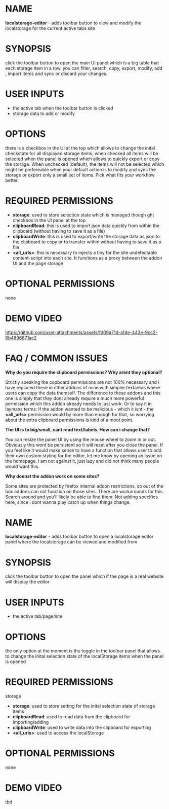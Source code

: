 # NAME

**localstorage-editor** - adds toolbar button to view and modify the localstorage for the current active tabs site

# SYNOPSIS

click the toolbar button to open the main UI panel which is a big table that each storage item in a row.
you can filter, search, copy, export, modify, add , import items and sync or discard your changes. 

# USER INPUTS

- the active tab when the toolbar button is clicked
- storage data to add or modify

# OPTIONS

there is a checkbox in the UI at the top which allows to change the inital checkstate for all displayed storage items, when checked all items will be selected when the panel is opened which allows to quickly export or copy the storage. When unchecked (default), the items will not be selected which might be prefereable when your default action is to modify and sync the storage or export only a small set of items. Pick what fits your workflow better.

# REQUIRED PERMISSIONS

- **storage**: used to store selection state which is managed though ght checkbox in the UI panel at the top 
- **clipboardRead**: this is used to import json data quickly from within the clipboard (without having to save it as a file)
- **clipboardWrite**: this is used to export/write the storage data as json to the clipboard to copy or to transfer within without having to save it as a file
- **<all_urls>**: this is necessary to injects a tiny for the site undetectable content-script into each site. It functions as a proxy between the addon UI and the page storage

# OPTIONAL PERMISSIONS

none

# DEMO VIDEO

https://github.com/user-attachments/assets/fd09a71d-a14e-443e-9cc2-6b4896871ac2


# FAQ / COMMON ISSUES

**Why do you require the clipboard permissions? Why arent they optional?**

Strictly speaking the copboard permissions are not 100% necessary and i have replaced these in other addons of mine with simpler textareas where users can copy the data themself. 
The difference to these addons and this one is simply that they dont already require a much more powerful permission which this addon already needs to just work. 
Or to say it in laymans terms: If the addon wanted to be malicious - which it isnt - the **<all_urls>** permission would by more than enough for that, so worrying about the extra clipboard permissions is kind of a moot point.

**The UI is to big/small, cant read text/labels. How can i change that?**

You can resize the panel UI by using the mouse wheel to zoom in or out. Obviously this wont be persistent so it will reset after you close the panel. 
If you feel like it would make sense to have a function that allows user to add their own custom styling for the editor, let me know by opening an issue on the homepage. 
I am not against it, just lazy and did not think many people would want this.  

**Why doenst the addon work on some sites?**

Some sites are protected by firefox internal addon restrictions, so out of the box addons can not function on those sites. 
There are workarounds for this. Search around and you'll likely be able to find them. Not adding specifics here, since i dont wanna play catch up when things change.
# NAME

**localstorage-editor** - adds toolbar button to open a localstorage editor panel where the localstorage can be viewed and modified from

# SYNOPSIS

click the toolbar button to open the panel which if the page is a real website will display the editor

# USER INPUTS

- the active tab/page/site 

# OPTIONS

the only option at the moment is the toggle in the toolbar panel that allows to change the inital selection state of the localStorage items when the panel is opened

# REQUIRED PERMISSIONS

storage
- **storage**: used to store setting for the inital selection state of storage items
- **clipboardRead**: used to read data from the clipboard for importing/adding 
- **clipboardWrite**: used to write data into the clipboard for exporting
- **<all_urls>**: used to access the localStorage 


# OPTIONAL PERMISSIONS

none

# DEMO VIDEO

tbd
